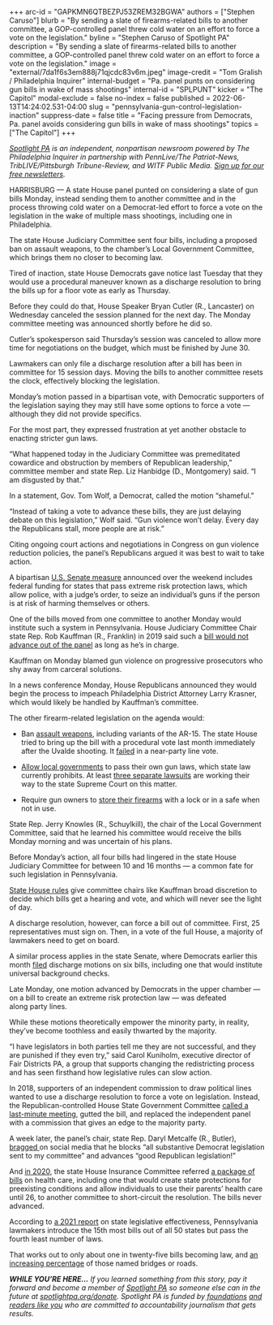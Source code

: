 +++
arc-id = "GAPKMN6QTBEZPJ53ZREM32BGWA"
authors = ["Stephen Caruso"]
blurb = "By sending a slate of firearms-related bills to another committee, a GOP-controlled panel threw cold water on an effort to force a vote on the legislation."
byline = "Stephen Caruso of Spotlight PA"
description = "By sending a slate of firearms-related bills to another committee, a GOP-controlled panel threw cold water on an effort to force a vote on the legislation."
image = "external/7da1f6s3em888j71qjcdc83v6m.jpeg"
image-credit = "Tom Gralish / Philadelphia Inquirer"
internal-budget = "Pa. panel punts on considering gun bills in wake of mass shootings"
internal-id = "SPLPUNT"
kicker = "The Capitol"
modal-exclude = false
no-index = false
published = 2022-06-13T14:24:02.531-04:00
slug = "pennsylvania-gun-control-legislation-inaction"
suppress-date = false
title = "Facing pressure from Democrats, Pa. panel avoids considering gun bills in wake of mass shootings"
topics = ["The Capitol"]
+++

<a href="https://www.spotlightpa.org/"><i>Spotlight PA</i></a><i> is an independent, nonpartisan newsroom powered by The Philadelphia Inquirer in partnership with PennLive/The Patriot-News, TribLIVE/Pittsburgh Tribune-Review, and WITF Public Media. </i><a href="https://www.spotlightpa.org/newsletters"><i>Sign up for our free newsletters</i></a><i>.</i>

HARRISBURG — A state House panel punted on considering a slate of gun bills Monday, instead sending them to another committee and in the process throwing cold water on a Democrat-led effort to force a vote on the legislation in the wake of multiple mass shootings, including one in Philadelphia.

The state House Judiciary Committee sent four bills, including a proposed ban on assault weapons, to the chamber’s Local Government Committee, which brings them no closer to becoming law.

Tired of inaction, state House Democrats gave notice last Tuesday that they would use a procedural maneuver known as a discharge resolution to bring the bills up for a floor vote as early as Thursday.

<script src="https://www.spotlightpa.org/embed.js" async></script><div data-spl-embed-version="1" data-spl-src="https://www.spotlightpa.org/embeds/newsletter/"></div>

Before they could do that, House Speaker Bryan Cutler (R., Lancaster) on Wednesday canceled the session planned for the next day. The Monday committee meeting was announced shortly before he did so.

Cutler’s spokesperson said Thursday’s session was canceled to allow more time for negotiations on the budget, which must be finished by June 30.

Lawmakers can only file a discharge resolution after a bill has been in committee for 15 session days. Moving the bills to another committee resets the clock, effectively blocking the legislation.

Monday’s motion passed in a bipartisan vote, with Democratic supporters of the legislation saying they may still have some options to force a vote — although they did not provide specifics.

For the most part, they expressed frustration at yet another obstacle to enacting stricter gun laws.

“What happened today in the Judiciary Committee was premeditated cowardice and obstruction by members of Republican leadership,” committee member and state Rep. Liz Hanbidge (D., Montgomery) said. “I am disgusted by that.”

In a statement, Gov. Tom Wolf, a Democrat, called the motion “shameful.”

“Instead of taking a vote to advance these bills, they are just delaying debate on this legislation,” Wolf said. “Gun violence won’t delay. Every day the Republicans stall, more people are at risk.”

Citing ongoing court actions and negotiations in Congress on gun violence reduction policies, the panel’s Republicans argued it was best to wait to take action.

A bipartisan <a href="https://www.washingtonpost.com/politics/2022/06/12/senate-gun-deal-framework/">U.S. Senate measure</a> announced over the weekend includes federal funding for states that pass extreme risk protection laws, which allow police, with a judge’s order, to seize an individual’s guns if the person is at risk of harming themselves or others.

One of the bills moved from one committee to another Monday would institute such a system in Pennsylvania. House Judiciary Committee Chair state Rep. Rob Kauffman (R., Franklin) in 2019 said such a <a href="https://web.archive.org/20191227132324/https://www.penncapital-star.com/civil-rights-social-justice/house-judiciary-chairman-says-he-wont-consider-red-flag-proposal-advances-pro-gun-bills/">bill would not advance out of the panel</a> as long as he’s in charge.

Kauffman on Monday blamed gun violence on progressive prosecutors who shy away from carceral solutions.

In a news conference Monday, House Republicans announced they would begin the process to impeach Philadelphia District Attorney Larry Krasner, which would likely be handled by Kauffman’s committee.

The other firearm-related legislation on the agenda would:

- Ban <a href="https://www.legis.state.pa.us/cfdocs/billinfo/billinfo.cfm?syear=2021&sInd=0&body=H&type=B&bn=770">assault weapons</a>, including variants of the AR-15. The state House tried to bring up the bill with a procedural vote last month immediately after the Uvalde shooting. It <a href="https://web.archive.org/20220525185654/https://www.legis.state.pa.us/CFDOCS/Legis/RC/Public/rc_view_action2.cfm?sess_yr=2021&sess_ind=0&rc_body=H&rc_nbr=913">failed</a> in a near-party line vote.

- <a href="https://web.archive.org/20210918013032/https://www.legis.state.pa.us/cfdocs/billinfo/billinfo.cfm?syear=2021&sInd=0&body=H&type=B&bn=1538">Allow local governments</a> to pass their own gun laws, which state law currently prohibits. At least <a href="https://www.spotlightpa.org/news/2022/06/uvalde-shooting-pennsylvania-gun-laws/">three separate lawsuits</a> are working their way to the state Supreme Court on this matter.

- Require gun owners to <a href="https://web.archive.org/20210918121419/https://www.legis.state.pa.us/cfdocs/billinfo/billinfo.cfm?syear=2021&sInd=0&body=H&type=B&bn=699">store their firearms</a> with a lock or in a safe when not in use.

State Rep. Jerry Knowles (R., Schuylkill), the chair of the Local Government Committee, said that he learned his committee would receive the bills Monday morning and was uncertain of his plans.

Before Monday’s action, all four bills had lingered in the state House Judiciary Committee for between 10 and 16 months — a common fate for such legislation in Pennsylvania.

<a href="https://web.archive.org/20190508023255/https://www.house.state.pa.us/rules.cfm">State House rules</a> give committee chairs like Kauffman broad discretion to decide which bills get a hearing and vote, and which will never see the light of day.

A discharge resolution, however, can force a bill out of committee. First, 25 representatives must sign on. Then, in a vote of the full House, a majority of lawmakers need to get on board.

A similar process applies in the state Senate, where Democrats earlier this month <a href="https://web.archive.org/20220609105455/https://pasenate.com/senate-democrats-statement-on-gun-violence-discharge-resolutions/">filed</a> discharge motions on six bills, including one that would institute universal background checks. 

Late Monday, one motion advanced by Democrats in the upper chamber — on a bill to create an extreme risk protection law — was defeated along&nbsp;party lines.

While these motions theoretically empower the minority party, in reality, they’ve become toothless and easily thwarted by the majority.

“I have legislators in both parties tell me they are not successful, and they are punished if they even try,” said Carol Kuniholm, executive director of Fair Districts PA, a group that supports changing the redistricting process and has seen firsthand how legislative rules can slow action.

In 2018, supporters of an independent commission to draw political lines wanted to use a discharge resolution to force a vote on legislation. Instead, the Republican-controlled House State Government Committee <a href="https://web.archive.org/20220410041505/https://www.cityandstatepa.com/politics/2018/04/pa-house-republicans-gut-and-replace-redistricting-bill/364740/">called a last-minute meeting</a>, gutted the bill, and replaced the independent panel with a commission that gives an edge to the majority party.

<script src="https://www.spotlightpa.org/embed.js" async></script><div data-spl-embed-version="1" data-spl-src="https://www.spotlightpa.org/embeds/donate/"></div>

A week later, the panel’s chair, state Rep. Daryl Metcalfe (R., Butler), <a href="https://web.archive.org/20180420180620/https://www.pennlive.com/capitol-notebook/2018/04/in_a_truly_epic_rant_pa_rep_da.html">bragged </a>on social media that he blocks “all substantive Democrat legislation sent to my committee” and advances “good Republican legislation!”

And <a href="https://web.archive.org/20210731005156/https://www.legis.state.pa.us/cfdocs/legis/RCC/PUBLIC/listVotes.cfm?chamber=H&SPick=20190&theDate=04/27/2020&cteeCde=22">in 2020</a>, the state House Insurance Committee referred <a href="https://web.archive.org/20210513200642/https://www.wesa.fm/politics-government/2020-01-20/pa-house-dems-attempt-to-force-a-vote-on-package-of-health-care-bills">a package of bills</a> on health care, including one that would create state protections for preexisting conditions and allow individuals to use their parents’ health care until 26, to another committee to short-circuit the resolution. The bills never advanced.

According to <a href="https://web.archive.org/20211219230726/https://fiscalnote-marketing.s3.amazonaws.com/Most_Effective_States2021_v1_v4.pdf">a 2021 report</a> on state legislative effectiveness, Pennsylvania lawmakers introduce the 15th most bills out of all 50 states but pass the fourth least number of laws.

That works out to only about one in twenty-five bills becoming law, and <a href="https://web.archive.org/20211110124939/https://www.penncapital-star.com/government-politics/legislators-at-work-one-in-5-laws-enacted-in-pa-this-year-renamed-a-bridge-or-road/">an increasing percentage</a> of those named bridges or roads.

<i><b>WHILE YOU’RE HERE...</b></i><i> If you learned something from this story, pay it forward and become a member of </i><a href="https://www.spotlightpa.org/"><i>Spotlight PA</i></a><i> so someone else can in the future at </i><a href="https://www.spotlightpa.org/donate"><i>spotlightpa.org/donate</i></a><i>. Spotlight PA is funded by</i><a href="https://www.spotlightpa.org/support"><i> foundations</i></a><i> </i><a href="https://www.spotlightpa.org/support"><i>and readers like you</i></a><i> who are committed to accountability journalism that gets results.</i>
